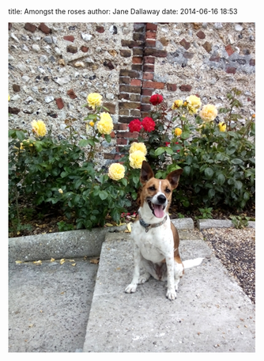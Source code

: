 
title: Amongst the roses
author: Jane Dallaway
date: 2014-06-16 18:53

<div><a href="/media/tp_IMG_20140616_183104.jpg"><img src="/media/tp_thumb_IMG_20140616_183104.jpg" width="500" height="667"/></a></div>


  
      